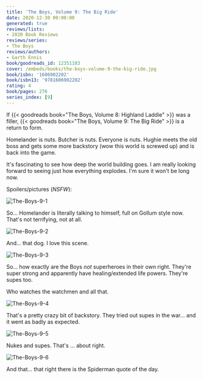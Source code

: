 ```yaml
---
title: 'The Boys, Volume 9: The Big Ride'
date: 2020-12-30 00:00:00
generated: true
reviews/lists:
- 2020 Book Reviews
reviews/series:
- The Boys
reviews/authors:
- Garth Ennis
book/goodreads_id: 12351103
cover: /embeds/books/the-boys-volume-9-the-big-ride.jpg
book/isbn: '1606902202'
book/isbn13: '9781606902202'
rating: 4
book/pages: 276
series_index: [9]
---
```

If {{< goodreads book="The Boys, Volume 8: Highland Laddie" >}} was a filler, {{< goodreads book="The Boys, Volume 9: The Big Ride" >}} is a return to form.  

Homelander is nuts. Butcher is nuts. Everyone is nuts. Hughie meets the old boss and gets some more backstory (wow this world is screwed up) and is back into the game.  

<!--more-->

It's fascinating to see how deep the world building goes. I am really looking forward to seeing just how everything explodes. I'm sure it won't be long now.  

Spoilers/pictures (*NSFW*):  

![The-Boys-9-1](/embeds/books/attachments/the-boys-9-1.jpg)  

So... Homelander is literally talking to himself, full on Gollum style now. That's not terrifying, not at all.  

![The-Boys-9-2](/embeds/books/attachments/the-boys-9-2.jpg)  

And... that dog. I love this scene.  

![The-Boys-9-3](/embeds/books/attachments/the-boys-9-3.jpg)  

So... how exactly are the Boys *not* superheroes in their own right. They're super strong and apparently have healing/extended life powers. They're supes too.  

Who watches the watchmen and all that.  

![The-Boys-9-4](/embeds/books/attachments/the-boys-9-4.jpg)  

That's a pretty crazy bit of backstory. They tried out supes in the war... and it went as badly as expected.  

![The-Boys-9-5](/embeds/books/attachments/the-boys-9-5.jpg)  

Nukes and supes. That's ... about right.  

![The-Boys-9-6](/embeds/books/attachments/the-boys-9-6.jpg)  

And that... that right there is the Spiderman quote of the day.